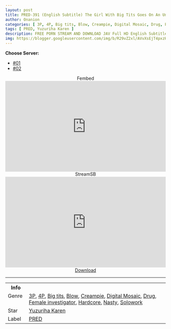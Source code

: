 ```yaml
---
layout: post
title: PRED-391 (English Subtitle) The Girl With Big Tits Goes On An Undercover Investigation. Her Sense Of Mission Fights With Her Aphrodisiac-Assisted Creampie Sex Resulting In… Yuzuriha Kaede
author: Onanion
categories: [ 3P, 4P, Big tits, Blow, Creampie, Digital Mosaic, Drug, Female investigator, Hardcore, Nasty, Solowork ]
tags: [ PRED, Yuzuriha Karen ]
description: FREE PORN STREAM AND DOWNLOAD JAV Full HD English Subtitle
img: https://blogger.googleusercontent.com/img/b/R29vZ2xl/AVvXsEjT4pxzHkYriEI403ZjXSbFHQizePR6D_cJfRjeVP3pSMQfkhvmY6TczQ4xALMm_y08Hcd7e8VGQVKWBqgBPYOtPcAGhAQts2o-xkLM0DEmehGWoKygaoidsD00zbT6Ak9RHXUCxt9iL3FcyoopepRG-I1t0OkvDEByycaFIBwHWvwlLKXH7YjRWsQ9/s1600/pred391pl.jpg
---
```


<div id="utb">
<b>Choose Server:</b>
<ul id="udltb">
<li><a href="#tab1">#01</a></li>
<li><a href="#tab2">#02</a></li>
</ul>
<div id="udlctn">
<div id="tab1">
<!--- #01 Start --->
<center>Fembed</center>
<div style="padding-bottom:56.25%; position:relative; display:block; width: 100%">
  <iframe width="100%" height="100%"
    src="https://javhdfree.icu/v/l0em2hn8wd684np"
    frameborder="0" allowfullscreen="" style="position:absolute; top:0; left: 0">
  </iframe>
</div>
<!--- #01 End --->
</div>
<div id="tab2">
<!--- #02 Start --->
<center>StreamSB</center>
<div style="padding-bottom:56.25%; position:relative; display:block; width: 100%">
  <iframe width="100%" height="100%"
    src="https://sbthe.com/e/hwtxvuy8quxl.html"
    frameborder="0" allowfullscreen="" style="position:absolute; top:0; left: 0">
  </iframe>
</div>
<!--- #02 End --->
</div>
</div>
</div>

<center>
<div class="cont">
<a href='/d/pred-391-eng-sub'><div class="box one">
<div class="item">
Download</div>
</div>
</a></div>
</center>

<hr />
<table>
  <tr>
    <th>Info</th>
  </tr>
  <tr>
    <td>Genre &nbsp;</td>
    <td> <a href="{{ site.baseurl }}/categories#3P">3P</a>, <a href="{{ site.baseurl }}/categories#4P">4P</a>, <a href="{{ site.baseurl }}/categories#Big-tits">Big tits</a>, <a href="{{ site.baseurl }}/categories#Blow">Blow</a>, <a href="{{ site.baseurl }}/categories#Creampie">Creampie</a>, <a href="{{ site.baseurl }}/categories#Digital-Mosaic">Digital Mosaic</a>, <a href="{{ site.baseurl }}/categories#Drug">Drug</a>, <a href="{{ site.baseurl }}/categories#Female-investigator">Female investigator</a>, <a href="{{ site.baseurl }}/categories#Hardcore">Hardcore</a>, <a href="{{ site.baseurl }}/categories#Nasty">Nasty</a>, <a href="{{ site.baseurl }}/categories#Solowork">Solowork</a></td>
  </tr>
  <tr>
    <td>Star</td>
    <td> <a href="{{ site.baseurl }}/tags#Yuzuriha-Karen">Yuzuriha Karen</a></td>
  </tr>
  <tr>
    <td>Label</td>
    <td> <a href="{{ site.baseurl }}/tags#PRED">PRED</a></td>
  </tr>
</table>

